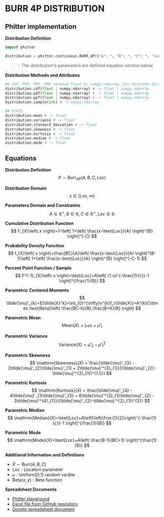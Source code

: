 # BURR 4P DISTRIBUTION

## Phitter implementation

**Distribution Definition**

```python
import phitter

distribution = phitter.continuous.BURR_4P({"A": *, "B": *, "C": *, "loc": *})
```

> 💡 The distribution's parameters are defined equation section below

**Distribution Methods and Attributes**

```python
## CDF, PDF, PPF, PMF receive float or numpy.ndarray. For discrete distributions PMF instead of PDF. Parameters notation are in description of ditribution
distribution.cdf(float | numpy.ndarray) # -> float | numpy.ndarray
distribution.pdf(float | numpy.ndarray) # -> float | numpy.ndarray
distribution.ppf(float | numpy.ndarray) # -> float | numpy.ndarray
distribution.sample(int) # -> numpy.ndarray

## STATS
distribution.mean # -> float
distribution.variance # -> float
distribution.standard_deviation # -> float
distribution.skewness # -> float
distribution.kurtosis # -> float
distribution.median # -> float
distribution.mode # -> float
```

## Equations

**Distribution Definition**
$$ X\sim \mathrm{Burr_{4P}}\left( A,B,C,\text{Loc} \right) $$

**Distribution Domain**
$$ x\in [\text{Loc},\infty) $$

**Parameters Domain and Constraints**
$$ A\in \mathbb{R}^{+},  B\in \mathbb{R},  C\in \mathbb{R}^{+},  \text{Loc}\in \mathbb{R} $$

**Cumulative Distribution Function**
$$ F_{X}\left( x \right)=1-\left[ 1+\left( \frac{x-\text{Loc}}{A} \right)^{B} \right]^{-C} $$

**Probability Density Function**
$$ f_{X}\left( x \right)=\frac{BC}{A}\left( \frac{x-\text{Loc}}{A} \right)^{B-1}\left[ 1+\left( \frac{x-\text{Loc}}{A} \right)^{B} \right]^{-C-1} $$

**Percent Point Function / Sample**
$$ F^{-1}_{X}\left( u \right)=\text{Loc}+A\left[ (1-u)^{-\frac{1}{c}}-1 \right]^{\frac{1}{B}} $$

**Parametric Centered Moments**
$$ \tilde{\mu}'_{k}=E[\tilde{X}^k]=\int_{0}^{\infty}x^{k}f_{\tilde{X}}=A^{k}C\times \text{Beta}\left( \frac{BC-k}{B},\frac{B+K}{B} \right) $$

**Parametric Mean**
$$ \mathrm{Mean}(X)=\text{Loc}+\tilde{\mu}'_{1} $$

**Parametric Variance**
$$ \mathrm{Variance}(X)=\tilde{\mu}'_{2}-\tilde{\mu}'^{2}_{1} $$

**Parametric Skewness**
$$ \mathrm{Skewness}(X) = \frac{\tilde{\mu}'_{3} - 3\tilde{\mu}'_{2}\tilde{\mu}'_{1} + 2\tilde{\mu}'^{3}_{1}}{(\tilde{\mu}'_{2}-\tilde{\mu}'^{2}_{1})^{1.5}} $$

**Parametric Kurtosis**
$$ \mathrm{Kurtosis}(X) = \frac{\tilde{\mu}'_{4} - 4\tilde{\mu}'_{1}\tilde{\mu}'_{3} + 6\tilde{\mu}'^{2}_{1}\tilde{\mu}'_{2} - 3\tilde{\mu}'^{4}_{1}}{(\tilde{\mu}'_{2}-\tilde{\mu}'^{2}_{1})^{2}} $$

**Parametric Median**
$$ \mathrm{Median}(X)=\text{Loc}+A\left[\left(\frac{1}{2}\right)^{-\frac{1}{c}}-1 \right]^{\frac{1}{B}} $$

**Parametric Mode**
$$ \mathrm{Mode}(X)=\text{Loc}+A\left( \frac{B-1}{BC+1} \right)^{\frac{1}{B}} $$

**Additional Information and Definitions**
- $\tilde{X}\sim \mathrm{Burr}\left( A,B,C \right)$
- $\text{Loc}:\text{Location parameter}$
- $u:\text{Uniform[0,1] random varible}$
- $\text{Beta}\left( x,y \right):\text{Beta function}$

**Spreadsheet Documents**

-   [Phitter playground](https://phitter.io/distributions/continuous/burr_4p)
-   [Excel file from GitHub repository](https://github.com/phitterio/phitter-files/blob/main/continuous/burr_4p.xlsx)
-   [Google spreadsheet document](https://docs.google.com/spreadsheets/d/1tEk3O2yvANj_PlLqACuwvRSqYYGQVRFH1SPMdLGYnz4)
    
